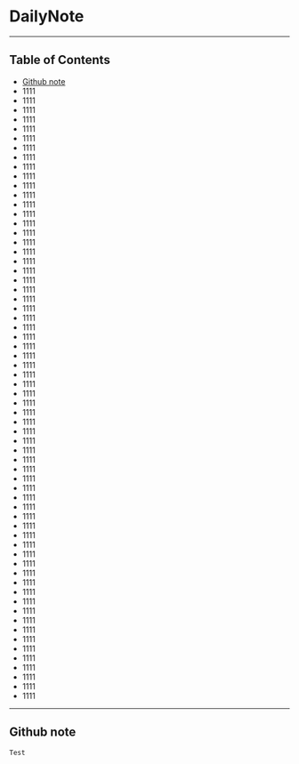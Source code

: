 # DailyNote


---
## Table of Contents

- [Github note](#Github-note)
- 1111
- 1111
- 1111
- 1111
- 1111
- 1111
- 1111
- 1111
- 1111
- 1111
- 1111
- 1111
- 1111
- 1111
- 1111
- 1111
- 1111
- 1111
- 1111
- 1111
- 1111
- 1111
- 1111
- 1111
- 1111
- 1111
- 1111
- 1111
- 1111
- 1111
- 1111
- 1111
- 1111
- 1111
- 1111
- 1111
- 1111
- 1111
- 1111
- 1111
- 1111
- 1111
- 1111
- 1111
- 1111
- 1111
- 1111
- 1111
- 1111
- 1111
- 1111
- 1111
- 1111
- 1111
- 1111
- 1111
- 1111
- 1111
- 1111
- 1111
- 1111
- 1111
- 1111
- 1111
- 1111


































































---
## Github note
	Test
